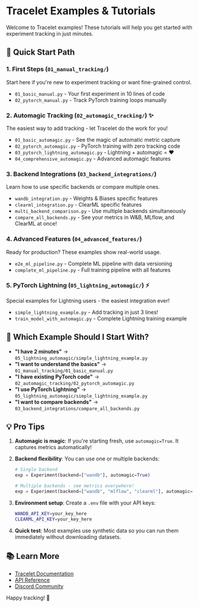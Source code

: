 # Tracelet Examples & Tutorials

Welcome to Tracelet examples! These tutorials will help you get started with experiment tracking in just minutes.

## 🚀 Quick Start Path

### 1. **First Steps** (`01_manual_tracking/`)

Start here if you're new to experiment tracking or want fine-grained control.

- `01_basic_manual.py` - Your first experiment in 10 lines of code
- `02_pytorch_manual.py` - Track PyTorch training loops manually

### 2. **Automagic Tracking** (`02_automagic_tracking/`) ✨

The easiest way to add tracking - let Tracelet do the work for you!

- `01_basic_automagic.py` - See the magic of automatic metric capture
- `02_pytorch_automagic.py` - PyTorch training with zero tracking code
- `03_pytorch_lightning_automagic.py` - Lightning + automagic = ❤️
- `04_comprehensive_automagic.py` - Advanced automagic features

### 3. **Backend Integrations** (`03_backend_integrations/`)

Learn how to use specific backends or compare multiple ones.

- `wandb_integration.py` - Weights & Biases specific features
- `clearml_integration.py` - ClearML specific features
- `multi_backend_comparison.py` - Use multiple backends simultaneously
- `compare_all_backends.py` - See your metrics in W&B, MLflow, and ClearML at once!

### 4. **Advanced Features** (`04_advanced_features/`)

Ready for production? These examples show real-world usage.

- `e2e_ml_pipeline.py` - Complete ML pipeline with data versioning
- `complete_ml_pipeline.py` - Full training pipeline with all features

### 5. **PyTorch Lightning** (`05_lightning_automagic/`) ⚡

Special examples for Lightning users - the easiest integration ever!

- `simple_lightning_example.py` - Add tracking in just 3 lines!
- `train_model_with_automagic.py` - Complete Lightning training example

## 🎯 Which Example Should I Start With?

- **"I have 2 minutes"** → `05_lightning_automagic/simple_lightning_example.py`
- **"I want to understand the basics"** → `01_manual_tracking/01_basic_manual.py`
- **"I have existing PyTorch code"** → `02_automagic_tracking/02_pytorch_automagic.py`
- **"I use PyTorch Lightning"** → `05_lightning_automagic/simple_lightning_example.py`
- **"I want to compare backends"** → `03_backend_integrations/compare_all_backends.py`

## 💡 Pro Tips

1. **Automagic is magic**: If you're starting fresh, use `automagic=True`. It captures metrics automatically!

2. **Backend flexibility**: You can use one or multiple backends:

   ```python
   # Single backend
   exp = Experiment(backend=["wandb"], automagic=True)

   # Multiple backends - see metrics everywhere!
   exp = Experiment(backend=["wandb", "mlflow", "clearml"], automagic=True)
   ```

3. **Environment setup**: Create a `.env` file with your API keys:

   ```bash
   WANDB_API_KEY=your_key_here
   CLEARML_API_KEY=your_key_here
   ```

4. **Quick test**: Most examples use synthetic data so you can run them immediately without downloading datasets.

## 📚 Learn More

- [Tracelet Documentation](https://tracelet.ai/docs)
- [API Reference](https://tracelet.ai/api)
- [Discord Community](https://discord.gg/tracelet)

Happy tracking! 🎉
